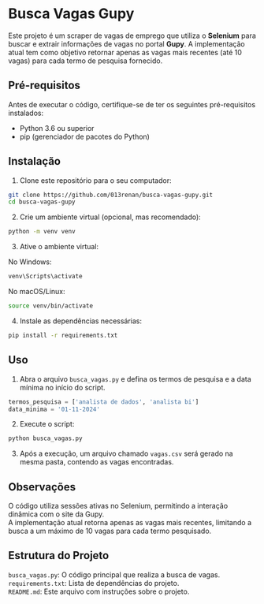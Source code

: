 # Busca Vagas Gupy

Este projeto é um scraper de vagas de emprego que utiliza o **Selenium** para buscar e extrair informações de vagas no portal **Gupy**. A implementação atual tem como objetivo retornar apenas as vagas mais recentes (até 10 vagas) para cada termo de pesquisa fornecido.

## Pré-requisitos

Antes de executar o código, certifique-se de ter os seguintes pré-requisitos instalados:

- Python 3.6 ou superior
- pip (gerenciador de pacotes do Python)

## Instalação

1. Clone este repositório para o seu computador:

  ```bash
  git clone https://github.com/013renan/busca-vagas-gupy.git
  cd busca-vagas-gupy
  ```
   
2. Crie um ambiente virtual (opcional, mas recomendado):

  ```bash
  python -m venv venv
  ```

3. Ative o ambiente virtual:
   
  No Windows:   
  ```bash
  venv\Scripts\activate
  ```

  No macOS/Linux:   
  ```bash
  source venv/bin/activate
  ```

 4. Instale as dependências necessárias:

  ```bash
  pip install -r requirements.txt
  ```

## Uso

1. Abra o arquivo `busca_vagas.py` e defina os termos de pesquisa e a data mínima no início do script.

  ```python
  termos_pesquisa = ['analista de dados', 'analista bi']
  data_minima = '01-11-2024'
  ```

2. Execute o script:

  ```bash
  python busca_vagas.py
  ```

3. Após a execução, um arquivo chamado `vagas.csv` será gerado na mesma pasta, contendo as vagas encontradas.

## Observações

O código utiliza sessões ativas no Selenium, permitindo a interação dinâmica com o site da Gupy.<br>
A implementação atual retorna apenas as vagas mais recentes, limitando a busca a um máximo de 10 vagas para cada termo pesquisado.

## Estrutura do Projeto

`busca_vagas.py`: O código principal que realiza a busca de vagas.<br>
`requirements.txt`: Lista de dependências do projeto.<br>
`README.md`: Este arquivo com instruções sobre o projeto.

   

    

